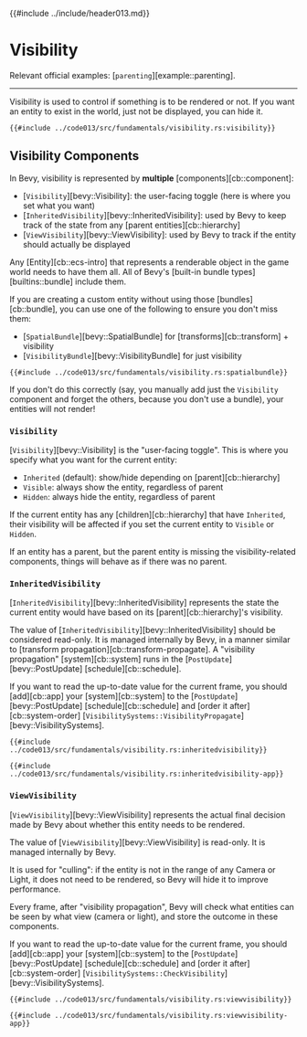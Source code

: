 {{#include ../include/header013.md}}

# Visibility

Relevant official examples:
[`parenting`][example::parenting].

---

Visibility is used to control if something is to be rendered or not. If you
want an entity to exist in the world, just not be displayed, you can hide it.

```rust,no_run,noplayground
{{#include ../code013/src/fundamentals/visibility.rs:visibility}}
```

## Visibility Components

In Bevy, visibility is represented by **multiple** [components][cb::component]:
 - [`Visibility`][bevy::Visibility]: the user-facing toggle (here is where you set what you want)
 - [`InheritedVisibility`][bevy::InheritedVisibility]: used by Bevy to keep track of the state from any [parent entities][cb::hierarchy]
 - [`ViewVisibility`][bevy::ViewVisibility]: used by Bevy to track if the entity should actually be displayed

Any [Entity][cb::ecs-intro] that represents a renderable object in
the game world needs to have them all. All of Bevy's [built-in bundle
types][builtins::bundle] include them.

If you are creating a custom entity without using those [bundles][cb::bundle],
you can use one of the following to ensure you don't miss them:
 - [`SpatialBundle`][bevy::SpatialBundle] for [transforms][cb::transform] + visibility
 - [`VisibilityBundle`][bevy::VisibilityBundle] for just visibility

```rust,no_run,noplayground
{{#include ../code013/src/fundamentals/visibility.rs:spatialbundle}}
```

If you don't do this correctly (say, you manually add just the `Visibility`
component and forget the others, because you don't use a bundle), your
entities will not render!

### `Visibility`

[`Visibility`][bevy::Visibility] is the "user-facing toggle". This is where
you specify what you want for the current entity:
 - `Inherited` (default): show/hide depending on [parent][cb::hierarchy]
 - `Visible`: always show the entity, regardless of parent
 - `Hidden`: always hide the entity, regardless of parent

If the current entity has any [children][cb::hierarchy] that have `Inherited`,
their visibility will be affected if you set the current entity to `Visible`
or `Hidden`.

If an entity has a parent, but the parent entity is missing the
visibility-related components, things will behave as if there was no parent.

### `InheritedVisibility`

[`InheritedVisibility`][bevy::InheritedVisibility] represents the state the
current entity would have based on its [parent][cb::hierarchy]'s visibility.

The value of [`InheritedVisibility`][bevy::InheritedVisibility] should
be considered read-only. It is managed internally by Bevy, in a manner
similar to [transform propagation][cb::transform-propagate]. A "visibility
propagation" [system][cb::system] runs in the [`PostUpdate`][bevy::PostUpdate]
[schedule][cb::schedule].

If you want to read the up-to-date value for the current frame, you should
[add][cb::app] your [system][cb::system] to the [`PostUpdate`][bevy::PostUpdate]
[schedule][cb::schedule] and [order it after][cb::system-order]
[`VisibilitySystems::VisibilityPropagate`][bevy::VisibilitySystems].

```rust,no_run,noplayground
{{#include ../code013/src/fundamentals/visibility.rs:inheritedvisibility}}
```
```rust,no_run,noplayground
{{#include ../code013/src/fundamentals/visibility.rs:inheritedvisibility-app}}
```

### `ViewVisibility`

[`ViewVisibility`][bevy::ViewVisibility] represents the actual final
decision made by Bevy about whether this entity needs to be rendered.

The value of [`ViewVisibility`][bevy::ViewVisibility] is read-only. It
is managed internally by Bevy.

It is used for "culling": if the entity is not in the range of
any Camera or Light, it does not need to be rendered, so Bevy will hide it
to improve performance.

Every frame, after "visibility propagation", Bevy will check what entities
can be seen by what view (camera or light), and store the outcome in these
components.

If you want to read the up-to-date value for the current frame, you should
[add][cb::app] your [system][cb::system] to the [`PostUpdate`][bevy::PostUpdate]
[schedule][cb::schedule] and [order it after][cb::system-order]
[`VisibilitySystems::CheckVisibility`][bevy::VisibilitySystems].

```rust,no_run,noplayground
{{#include ../code013/src/fundamentals/visibility.rs:viewvisibility}}
```
```rust,no_run,noplayground
{{#include ../code013/src/fundamentals/visibility.rs:viewvisibility-app}}
```
